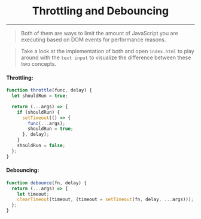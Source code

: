 <div align="center">
  <h1>Throttling and Debouncing</h1>

---

</div>

> Both of them are ways to limit the amount of JavaScript you are executing based on DOM events for performance reasons.

> Take a look at the implementation of both and open `index.html` to play around with the `text input` to visualize the difference between these two concepts.

#### Throttling:

```javascript
function throttle(func, delay) {
  let shouldRun = true;

  return (...args) => {
    if (shouldRun) {
      setTimeout(() => {
        func(...args);
        shouldRun = true;
      }, delay);
    }
    shouldRun = false;
  };
}
```

#### Debouncing:

```javascript
function debounce(fn, delay) {
  return (...args) => {
    let timeout;
    clearTimeout(timeout, (timeout = setTimeout(fn, delay, ...args)));
  };
}
```
